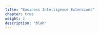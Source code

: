 ```yaml
---
title: "Business Intelligence Extensions"
chapter: true
weight: 2
description: "blah"
---
```







